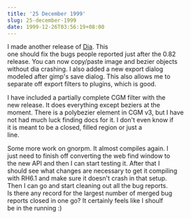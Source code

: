 ```yaml
---
title: '25 December 1999'
slug: 25-december-1999
date: 1999-12-26T03:56:19+08:00
---
```


I made another release of [Dia](http://www.lysator.liu.se/~alla/dia/).
This\
one should fix the bugs people reported just after the 0.82\
release. You can now copy/paste image and bezier objects\
without dia crashing. I also added a new export dialog\
modeled after gimp\'s save dialog. This also allows me to\
separate off export filters to plugins, which is good.

I have included a partially complete CGM filter with the\
new release. It does everything except beziers at the\
moment. There is a polybezier element in CGM v3, but I have\
not had much luck finding docs for it. I don\'t even know if\
it is meant to be a closed, filled region or just a\
line.

Some more work on gnorpm. It almost compiles again. I\
just need to finish off converting the web find window to\
the new API and then I can start testing it. After that I\
should see what changes are necessary to get it compiling\
with RH6.1 and make sure it doesn\'t crash in that setup.\
Then I can go and start cleaning out all the bug reports.\
Is there any record for the largest number of merged bug\
reports closed in one go? It certainly feels like I shoulf\
be in the running :)
